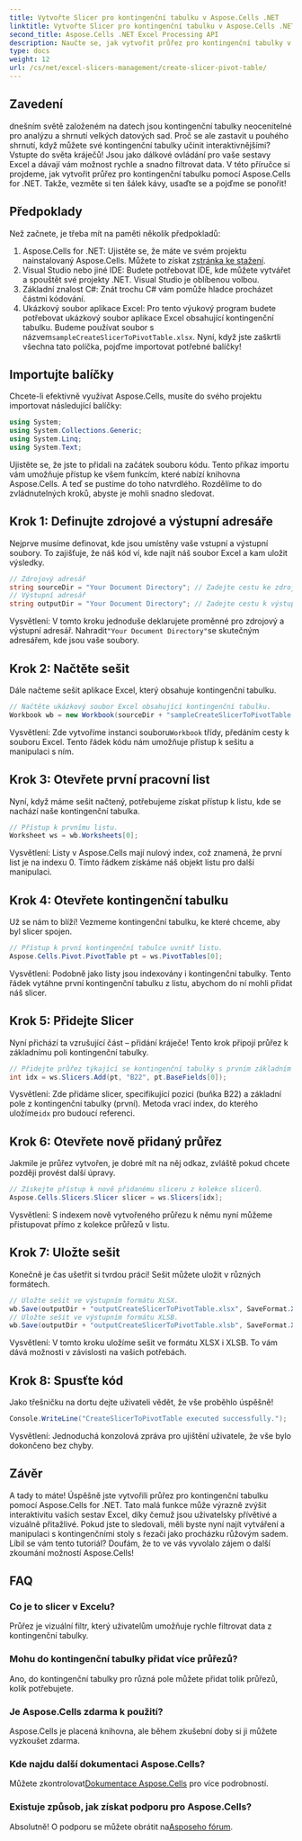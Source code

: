 ```yaml
---
title: Vytvořte Slicer pro kontingenční tabulku v Aspose.Cells .NET
linktitle: Vytvořte Slicer pro kontingenční tabulku v Aspose.Cells .NET
second_title: Aspose.Cells .NET Excel Processing API
description: Naučte se, jak vytvořit průřez pro kontingenční tabulky v Aspose.Cells .NET pomocí našeho podrobného průvodce. Vylepšete své sestavy Excel.
type: docs
weight: 12
url: /cs/net/excel-slicers-management/create-slicer-pivot-table/
---
```

## Zavedení
dnešním světě založeném na datech jsou kontingenční tabulky neocenitelné pro analýzu a shrnutí velkých datových sad. Proč se ale zastavit u pouhého shrnutí, když můžete své kontingenční tabulky učinit interaktivnějšími? Vstupte do světa kráječů! Jsou jako dálkové ovládání pro vaše sestavy Excel a dávají vám možnost rychle a snadno filtrovat data. V této příručce si projdeme, jak vytvořit průřez pro kontingenční tabulku pomocí Aspose.Cells for .NET. Takže, vezměte si ten šálek kávy, usaďte se a pojďme se ponořit!
## Předpoklady
Než začnete, je třeba mít na paměti několik předpokladů:
1.  Aspose.Cells for .NET: Ujistěte se, že máte ve svém projektu nainstalovaný Aspose.Cells. Můžete to získat z[stránka ke stažení](https://releases.aspose.com/cells/net/).
2. Visual Studio nebo jiné IDE: Budete potřebovat IDE, kde můžete vytvářet a spouštět své projekty .NET. Visual Studio je oblíbenou volbou.
3. Základní znalost C#: Znát trochu C# vám pomůže hladce procházet částmi kódování.
4. Ukázkový soubor aplikace Excel: Pro tento výukový program budete potřebovat ukázkový soubor aplikace Excel obsahující kontingenční tabulku. Budeme používat soubor s názvem`sampleCreateSlicerToPivotTable.xlsx`.
Nyní, když jste zaškrtli všechna tato políčka, pojďme importovat potřebné balíčky!
## Importujte balíčky
Chcete-li efektivně využívat Aspose.Cells, musíte do svého projektu importovat následující balíčky:
```csharp
using System;
using System.Collections.Generic;
using System.Linq;
using System.Text;
```
Ujistěte se, že jste to přidali na začátek souboru kódu. Tento příkaz importu vám umožňuje přístup ke všem funkcím, které nabízí knihovna Aspose.Cells.
A teď se pustíme do toho natvrdlého. Rozdělíme to do zvládnutelných kroků, abyste je mohli snadno sledovat. 
## Krok 1: Definujte zdrojové a výstupní adresáře
Nejprve musíme definovat, kde jsou umístěny vaše vstupní a výstupní soubory. To zajišťuje, že náš kód ví, kde najít náš soubor Excel a kam uložit výsledky.
```csharp
// Zdrojový adresář
string sourceDir = "Your Document Directory"; // Zadejte cestu ke zdrojovému adresáři
// Výstupní adresář
string outputDir = "Your Document Directory"; // Zadejte cestu k výstupnímu adresáři
```
 Vysvětlení: V tomto kroku jednoduše deklarujete proměnné pro zdrojový a výstupní adresář. Nahradit`"Your Document Directory"`se skutečným adresářem, kde jsou vaše soubory.
## Krok 2: Načtěte sešit
Dále načteme sešit aplikace Excel, který obsahuje kontingenční tabulku. 
```csharp
// Načtěte ukázkový soubor Excel obsahující kontingenční tabulku.
Workbook wb = new Workbook(sourceDir + "sampleCreateSlicerToPivotTable.xlsx");
```
 Vysvětlení: Zde vytvoříme instanci souboru`Workbook` třídy, předáním cesty k souboru Excel. Tento řádek kódu nám umožňuje přístup k sešitu a manipulaci s ním.
## Krok 3: Otevřete první pracovní list
Nyní, když máme sešit načtený, potřebujeme získat přístup k listu, kde se nachází naše kontingenční tabulka.
```csharp
// Přístup k prvnímu listu.
Worksheet ws = wb.Worksheets[0];
```
Vysvětlení: Listy v Aspose.Cells mají nulový index, což znamená, že první list je na indexu 0. Tímto řádkem získáme náš objekt listu pro další manipulaci.
## Krok 4: Otevřete kontingenční tabulku
Už se nám to blíží! Vezmeme kontingenční tabulku, ke které chceme, aby byl slicer spojen.
```csharp
// Přístup k první kontingenční tabulce uvnitř listu.
Aspose.Cells.Pivot.PivotTable pt = ws.PivotTables[0];
```
Vysvětlení: Podobně jako listy jsou indexovány i kontingenční tabulky. Tento řádek vytáhne první kontingenční tabulku z listu, abychom do ní mohli přidat náš slicer.
## Krok 5: Přidejte Slicer
Nyní přichází ta vzrušující část – přidání kráječe! Tento krok připojí průřez k základnímu poli kontingenční tabulky.
```csharp
// Přidejte průřez týkající se kontingenční tabulky s prvním základním polem v buňce B22.
int idx = ws.Slicers.Add(pt, "B22", pt.BaseFields[0]);
```
 Vysvětlení: Zde přidáme slicer, specifikující pozici (buňka B22) a základní pole z kontingenční tabulky (první). Metoda vrací index, do kterého uložíme`idx` pro budoucí referenci.
## Krok 6: Otevřete nově přidaný průřez
Jakmile je průřez vytvořen, je dobré mít na něj odkaz, zvláště pokud chcete později provést další úpravy.
```csharp
// Získejte přístup k nově přidanému sliceru z kolekce slicerů.
Aspose.Cells.Slicers.Slicer slicer = ws.Slicers[idx];
```
Vysvětlení: S indexem nově vytvořeného průřezu k němu nyní můžeme přistupovat přímo z kolekce průřezů v listu.
## Krok 7: Uložte sešit
Konečně je čas ušetřit si tvrdou práci! Sešit můžete uložit v různých formátech.
```csharp
// Uložte sešit ve výstupním formátu XLSX.
wb.Save(outputDir + "outputCreateSlicerToPivotTable.xlsx", SaveFormat.Xlsx);
// Uložte sešit ve výstupním formátu XLSB.
wb.Save(outputDir + "outputCreateSlicerToPivotTable.xlsb", SaveFormat.Xlsb);
```
Vysvětlení: V tomto kroku uložíme sešit ve formátu XLSX i XLSB. To vám dává možnosti v závislosti na vašich potřebách.
## Krok 8: Spusťte kód
Jako třešničku na dortu dejte uživateli vědět, že vše proběhlo úspěšně!
```csharp
Console.WriteLine("CreateSlicerToPivotTable executed successfully.");
```
Vysvětlení: Jednoduchá konzolová zpráva pro ujištění uživatele, že vše bylo dokončeno bez chyby.
## Závěr
A tady to máte! Úspěšně jste vytvořili průřez pro kontingenční tabulku pomocí Aspose.Cells for .NET. Tato malá funkce může výrazně zvýšit interaktivitu vašich sestav Excel, díky čemuž jsou uživatelsky přívětivé a vizuálně přitažlivé.
Pokud jste to sledovali, měli byste nyní najít vytváření a manipulaci s kontingenčními stoly s řezači jako procházku růžovým sadem. Líbil se vám tento tutoriál? Doufám, že to ve vás vyvolalo zájem o další zkoumání možností Aspose.Cells!
## FAQ
### Co je to slicer v Excelu?
Průřez je vizuální filtr, který uživatelům umožňuje rychle filtrovat data z kontingenční tabulky.
### Mohu do kontingenční tabulky přidat více průřezů?
Ano, do kontingenční tabulky pro různá pole můžete přidat tolik průřezů, kolik potřebujete.
### Je Aspose.Cells zdarma k použití?
Aspose.Cells je placená knihovna, ale během zkušební doby si ji můžete vyzkoušet zdarma.
### Kde najdu další dokumentaci Aspose.Cells?
 Můžete zkontrolovat[Dokumentace Aspose.Cells](https://reference.aspose.com/cells/net/) pro více podrobností.
### Existuje způsob, jak získat podporu pro Aspose.Cells?
 Absolutně! O podporu se můžete obrátit na[Asposeho fórum](https://forum.aspose.com/c/cells/9).